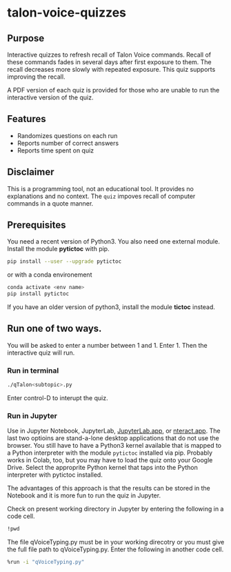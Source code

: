 # talon-voice-quizzes

## Purpose
Interactive quizzes to refresh recall of Talon Voice commands.
Recall of these commands fades in several days after first exposure to them.
The recall decreases more slowly with repeated exposure.
This quiz supports improving the recall.

A PDF version of each quiz is provided for those who are unable to run the interactive version of the quiz.

## Features

- Randomizes questions on each run
- Reports number of correct answers
- Reports time spent on quiz

## Disclaimer
This is a programming tool, not an educational tool.
It provides no explanations and no context.
The `quiz` impoves recall of computer commands in a quote manner.


## Prerequisites
You need a recent version of Python3.
You also need one external module.
Install the module **pytictoc** with pip.

```bash
pip install --user --upgrade pytictoc
```

or with a conda environement

```bash
conda activate <env name>
pip install pytictoc
```

If you have an older version of python3, install the module **tictoc** instead.

## Run one of two ways.

You will be asked to enter a number between 1 and 1. Enter 1.
Then the interactive quiz will run.

### Run in terminal

```bash
./qTalon<subtopic>.py
```

Enter control-D to interupt the quiz.

### Run in Jupyter
Use in Jupyter Notebook, JupyterLab, [JupyterLab.app](https://blog.jupyter.org/jupyterlab-desktop-app-now-available-b8b661b17e9a), or [nteract.app](https://nteract.io/).
The last two optioins are stand-a-lone desktop applications that do not use the browser.
You still have to have a Python3 kernel available that is mapped to a Python interpreter with the module `pytictoc` installed via pip.
Probably works in Colab, too, but you may have to load the quiz onto your Google Drive.
Select the approprite Python kernel that taps into the Python interpreter with pytictoc installed.

The advantages of this approach is that the results can be stored in the Notebook and it is more fun to run the quiz in Jupyter.

Check on present working directory in Jupyter by entering the following in a code cell.

```bash
!pwd
```

The file qVoiceTyping.py must be in your working direcotry or you must give the full file path to qVoiceTyping.py.
Enter the following in another code cell.

```bash
%run -i "qVoiceTyping.py"
```
